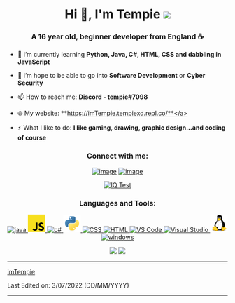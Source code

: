 <h1 align="center">Hi 👋, I'm Tempie <img height="40" src="https://emoji.gg/assets/emoji/7333-parrotdance.gif"></h1>
<h3 align="center">A 16 year old, beginner developer from England ☕󠁧󠁢󠁥󠁮󠁧󠁿</h3>

- 🌱 I’m currently learning **Python, Java, C#, HTML, CSS and dabbling in JavaScript**
- 👯 I’m hope to be able to go into **Software Development** or **Cyber Security**

- 📫 How to reach me: **Discord - tempie#7098**
- 🌐 My website: **<a href="https://imTempie.tempiexd.repl.co/">https://imTempie.tempiexd.repl.co/**</a>
- ⚡ What I like to do: **I like gaming, drawing, graphic design...and coding of course**

<h3 align="center">Connect with me:</h3>
<div align="center">

[![image](https://img.shields.io/badge/Instagram-E4405F?style=for-the-badge&logo=instagram&logoColor=white)](https://www.instagram.com/tempie.gfx/)
[![image](https://img.shields.io/badge/Twitter-1DA1F2?style=for-the-badge&logo=twitter&logoColor=white)](https://twitter.com/im_tempie)
  
</div>

<div align="center">
<a href="http://www.free-iqtest.net" title="IQ Test"><img src="http://www.free-iqtest.net/images/badges2/l130.gif" width="200" height="100" alt="IQ Test" border="0"></a>
</div>
<h3 align="center">Languages and Tools:</h3>

<p align="center"> 
  <a href="https://www.w3schools.com/java/" target="_blank"> 
    <img src="https://raw.githubusercontent.com/jmnote/z-icons/a0040ee40dfc50f40e9ee72e28bae1d24173d557/svg/java.svg" alt="java" width="40" height="40"/> 
  </a> 
  <a href="https://www.w3schools.com/js/" target="_blank"> 
    <img src="https://raw.githubusercontent.com/voodootikigod/logo.js/1544bdeed6d618a6cfe4f0650d04ab8d9cfa76d9/js.svg" alt="javascript" width="40" height="40"/> 
  </a> 
  <a href="https://www.w3schools.com/cs/" target="_blank"> 
    <img src="https://raw.githubusercontent.com/jmnote/z-icons/a0040ee40dfc50f40e9ee72e28bae1d24173d557/svg/csharp.svg" alt="c#" width="40" height="40"/> 
  </a> 
  <a href="https://www.python.org" target="_blank"> 
    <img src="https://raw.githubusercontent.com/devicons/devicon/master/icons/python/python-original.svg" alt="python" width="40" height="40"/> 
  </a>  
  <a href="https://www.w3schools.com/css/" target="_blank"> 
    <img src="https://raw.githubusercontent.com/gilbarbara/logos/101422a2467fd45d5ba0f1da6f199c84236d0ec3/logos/css-3.svg" alt="CSS" width="40" height="40"/> 
  </a> 
  <a href="https://www.w3schools.com/html/" target="_blank"> 
    <img src="https://raw.githubusercontent.com/gilbarbara/logos/101422a2467fd45d5ba0f1da6f199c84236d0ec3/logos/html-5.svg" alt="HTML" width="40" height="40"/> 
  </a> 
  <a href="https://code.visualstudio.com/" target="_blank"> 
    <img src="https://upload.wikimedia.org/wikipedia/commons/thumb/9/9a/Visual_Studio_Code_1.35_icon.svg/2048px-Visual_Studio_Code_1.35_icon.svg.png" alt="VS Code" width="40" height="40"/> 
  </a> 
  <a href="https://visualstudio.microsoft.com/" target="_blank"> 
    <img src="https://static.wikia.nocookie.net/logopedia/images/e/ec/Microsoft_Visual_Studio_2022.svg/revision/latest/scale-to-width-down/250?cb=20211027141551" alt="Visual Studio" width="40" height="40"/> 
  </a> 
  <a href="https://www.linux.org/" target="_blank"> 
    <img src="https://raw.githubusercontent.com/devicons/devicon/master/icons/linux/linux-original.svg" alt="linux" width="40" height="40"/> 
  </a> 
  <a href="https://www.microsoft.com/en-gb/software-download/windows10" target="_blank"> 
    <img src="https://raw.githubusercontent.com/gilbarbara/logos/9f0858601cc8543b51c8eea0722dbab4a7c7a1f9/logos/microsoft-windows.svg" alt="windows" width="40" height="40"/> 
  </a> 
</p>

<p align= "center">
  <img height= "150" src="https://github-readme-stats.vercel.app/api?username=imTempie&theme=react&show_icons=true&include_all_commits=true" />
  <img height= "150" src="https://github-readme-stats.vercel.app/api/top-langs/?username=imTempie&theme=react&layout=compact" />  
</p>


------

[imTempie](https://github.com/imTempie)

Last Edited on: 3/07/2022 (DD/MM/YYYY)
****
